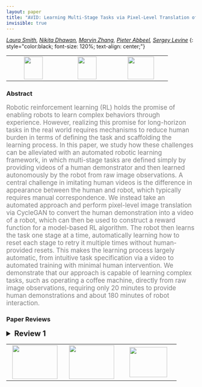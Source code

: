 ```yaml
---
layout: paper
title: "AVID: Learning Multi-Stage Tasks via Pixel-Level Translation of Human Videos"
invisible: true
---
```

*[Laura Smith](https://lauramsmith.github.io), [Nikita Dhawan](https://www.linkedin.com/in/nikita-dhawan-7a4a29149/), [Marvin Zhang](http://marvinzhang.com),  [Pieter Abbeel](https://people.eecs.berkeley.edu/~pabbeel/), [Sergey Levine](https://people.eecs.berkeley.edu/~svlevine/)*
{: style="color:black; font-size: 120%; text-align: center;"}

<table width="30%"> <tr>
<td style="width: 20%; text-align: center;"><a href="1258"><img src="{{ site.baseurl }}/images/paper_link.png"
width = "50"  height = "60"/> </a> </td>

<td style="width: 20%; text-align: center;"><a href="https://sites.google.com/view/rss20avid"><img src="{{ site.baseurl }}/images/website_link.png"
width = "50"  height = "60"/> </a> </td>

<td style="width: 20%; text-align: center;"><a href="nan"><img src="{{ site.baseurl }}/images/pheedloop_link.png"
width = "70"  height = "60"/> </a> </td>

</tr></table>

### Abstract
<html><p style="color:gray; font-size: 120%; text-align: justified;">
Robotic reinforcement learning (RL) holds the promise of enabling robots to learn complex behaviors through experience. However, realizing this promise for long-horizon tasks in the real world requires mechanisms to reduce human burden in terms of defining the task and scaffolding the learning process. In this paper, we study how these challenges can be alleviated with an automated robotic learning framework, in which multi-stage tasks are defined simply by providing videos of a human demonstrator and then learned autonomously by the robot from raw image observations. A central challenge in imitating human videos is the difference in appearance between the human and robot, which typically requires manual correspondence. We instead take an automated approach and perform pixel-level image translation via CycleGAN to convert the human demonstration into a video of a robot, which can then be used to construct a reward function for a model-based RL algorithm. The robot then learns the task one stage at a time, automatically learning how to reset each stage to retry it multiple times without human-provided resets. This makes the learning process largely automatic, from intuitive task specification via a video to automated training with minimal human intervention. We demonstrate that our approach is capable of learning complex tasks, such as operating a coffee machine, directly from raw image observations, requiring only 20 minutes to provide human demonstrations and about 180 minutes of robot interaction.
</p></html>

### Paper Reviews
<details><summary style="font-size:20px;"><b> Review 1</b></summary>
<p style="color:gray; font-size: 120%; text-align: justified;">
(Originality)The main originality in the work is the full system to go from videos of human demonstrations to a robot policy that can solve a multi-stage task. The authors break this problem up into several pieces. They propose to train an image translation model to translate from human demonstration videos to robot videos to account for differences in morphology. Next, they manually segment the human videos at stage boundaries into instruction images that are used for training a model-based RL agent to reach these instruction images and solve each part of a task in sequence. The authors leverage a latent-space model-based RL algorithm along with a learned classifier that provides rewards for reaching instruction images. They use the classifier confidence to dictate whether additional human labels of success and failure should be solicited, and whether to try and autonomously reset to the start of a stage to try again, in order to limit human intervention in the system.There have already been several works that tackle each of the aforementioned pieces - including using CycleGAN for image translation, latent-space MPC for model-based RL, doing RL with autonomous resets, and using a learned classifier as a reward function in real robot RL along with human queries. The main novelty of the paper is a system that combines all of these approaches together, and demonstrating the efficacy of the system over alternative choices.(Quality)The authors compare against a large set of baselines and ablations, and the empirical evaluations are good. They showcase the value of instruction images, using latent-space planning (compared to planning directly in image space) and the value of stage-wise training and resetting through the classifier (when compared to a method like BC). However, although the tasks shown are multi-stage, the action space seems to have been severely restricted, making the tasks significantly easier. The robot appears to purely move in a 2D vertical plane at a very low rate. While the authors mention that end effector velocity control is used, the robot appears to have just 3 dimensions of control - a delta position in 2 dimensions, and a grasping signal.The quality of the final policies is also pretty poor (this is perhaps due to the frequency of control being low - the policy is very choppy in execution and seems to fail often).(Clarity)The clarity of the paper is sufficient. A few parts of the method could use some more detail. For example, the MPC-CEM subroutine could use some more explanation.(Significance)While the basic motivation is clear - to ease the burden of humans while allowing the system to learn as much as it can on its own from videos of human demonstrations and a modest amount of human labels - there are significant concerns about why the proposed methodology should be used in practice over alternatives.Only a subset of translated CycleGAN translated images are used - the instruction images. Consequently there is no need for the CycleGAN to generate accurate translations - they only need to be accurate at the task segment boundaries. Furthermore, the ease of providing supervision for the CycleGAN is questionable when compared to an alternative such as kinesthetic teaching. The authors mention that only a modest number of human videos are used for traning. In that case, it seems as though kinesthetic teaching could be used to just collect a variety of robot images at stage boundaries. The CycleGan supervision already requires placing items into the robot's hand - it is a small step from there, to moving the robot to the appropriate locations in the environment. It seems to me that not much technical human ability would be required to capture a modest number of frames of the robot in each of the stages, compared to ensuring that diverse and varied robot data is captured for training the full CycleGAN. That being said, the generated robot translations seem to be of surprisingly high quality. 
</p> </details>

<table width="100%"><tr><td style="width: 30%; text-align: center;"><a href="{{ site.baseurl }}/program/papers/23"> <img src="{{ site.baseurl }}/images/previous_icon.png" width = "120"  height = "90"/> </a> </td>

<td style="width: 30%; text-align: center;"><a href="{{ site.baseurl }}/program/papers"> <img src="{{ site.baseurl }}/images/overview_icon.png" width = "120"  height = "90"/> </a> </td> 

<td style="width: 30%; text-align: center;"><a href="{{ site.baseurl }}/program/papers/25"> <img src="{{ site.baseurl }}/images/next_icon.png" width = "100"  height = "80"/> </a> </td> 

</tr></table>

